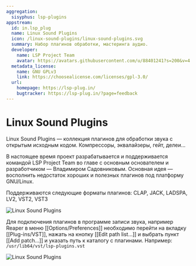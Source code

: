 ```yaml
---
aggregation:
  sisyphus: lsp-plugins
appstream:
  id: in.lsp_plug
  name: Linux Sound Plugins
  icon: /linux-sound-plugins/linux-sound-plugins.svg
  summary: Набор плагинов обработки, мастеринга аудио.
  developer:
    name: LSP Project Team
    avatar: https://avatars.githubusercontent.com/u/88401241?s=200&v=4
  metadata_license:
    name: GNU GPLv3
    link: https://choosealicense.com/licenses/gpl-3.0/
  url:
    homepage: https://lsp-plug.in/
    bugtracker: https://lsp-plug.in/?page=feedback
---
```


# Linux Sound Plugins

Linux Sound Plugins — коллекция плагинов для обработки звука с открытым исходным кодом. Компрессоры, эквалайзеры, гейт, делеи...

В настоящее время проект разрабатывается и поддерживается командой LSP Project Team во главе с основным основателем и разработчиком — Владимиром Садовниковым. Основная идея — восполнить недостаток хороших и полезных плагинов под платформу GNU/Linux.

Поддерживаются следующие форматы плагинов: CLAP, JACK, LADSPA, LV2, VST2, VST3

![Linux Sound Plugins](/linux-sound-plugins/linux-sound-plugins-1.png)

Для подключения плагинов в программе записи звука, например Reaper в меню [[Options/Preferences]] необходимо перейти на вкладку [[Plug-ins/VST]], нажать на кнопку [[Edit path list...]] и выбрать пункт [[Add patch...]] и указать путь к каталогу с плагинами. Например: `/usr/lib64/vst/lsp-plugins.vst`

![Linux Sound Plugins](/linux-sound-plugins/linux-sound-plugins-2.png)



<!--@include: @ru/apps/.parts/install/content-repo.md-->

